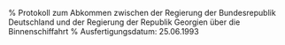 % Protokoll zum Abkommen zwischen der Regierung der Bundesrepublik Deutschland und der Regierung der Republik Georgien über die Binnenschiffahrt
% Ausfertigungsdatum: 25.06.1993
 